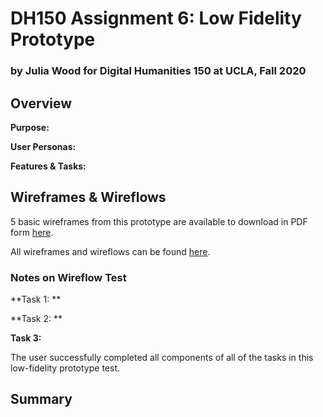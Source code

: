 # DH150 Assignment 6: Low Fidelity Prototype

### by Julia Wood for Digital Humanities 150 at UCLA, Fall 2020 


## Overview

**Purpose:** 

**User Personas:** 

**Features & Tasks:** 


## Wireframes & Wireflows

5 basic wireframes from this prototype are available to download in PDF form [here](https://drive.google.com/file/d/1dgxJxHLlqSpeau1Mgt2NmtKaLJ491fEM/view?usp=sharing).

All wireframes and wireflows can be found [here](https://docs.google.com/presentation/d/1BiwPBoQVrLznBH7h3skdUHdgDHVBF0VkMs-a9-DKQRk/edit?usp=sharing).

### Notes on Wireflow Test

**Task 1: **
>

**Task 2: **
>
**Task 3:**
>
The user successfully completed all components of all of the tasks in this low-fidelity prototype test. 

## Summary
